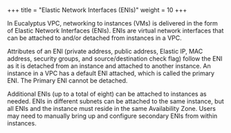 +++
title = "Elastic Network Interfaces (ENIs)"
weight = 10
+++

In Eucalyptus VPC, networking to instances (VMs) is delivered in the form of Elastic Network Interfaces (ENIs). ENIs are virtual network interfaces that can be attached to and/or detached from instances in a VPC. 

Attributes of an ENI (private address, public address, Elastic IP, MAC address, security groups, and source/destination check flag) follow the ENI as it is detached from an instance and attached to another instance. An instance in a VPC has a default ENI attached, which is called the primary ENI. The Primary ENI cannot be detached. 

Additional ENIs (up to a total of eight) can be attached to instances as needed. ENIs in different subnets can be attached to the same instance, but all ENIs and the instance must reside in the same Availability Zone. Users may need to manually bring up and configure secondary ENIs from within instances. 


